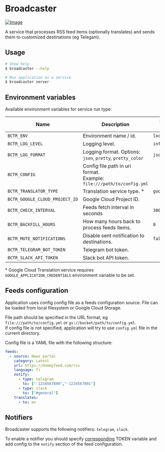 # Broadcaster

[![Image](https://github.com/dlampsi/broadcaster/actions/workflows/image.yml/badge.svg)](https://github.com/dlampsi/broadcaster/actions/workflows/image.yml)

A service that processes RSS feed items (optionally translates) and sends them to customized destinations (eg Telegam).

## Usage

```bash
# Show help
$ broadcaster --help

# Run application as a service
$ broadcaster server
```

## Environment variables

Available environment variables for service run type:

| Name | Description | Default value |
| ---- | ----------- | ------------- |
| `BCTR_ENV` | Environment name / id. | `local` |
| `BCTR_LOG_LEVEL` | Logging level. | `info` |
| `BCTR_LOG_FORMAT` | Logging format. Options: `json`, `pretty`, `pretty_color` | `json` |
| `BCTR_CONFIG` | Config file path in uri format.<br>Example: `file:///path/to/config.yml` | |
| `BCTR_TRANSLATOR_TYPE` | Translation service type. * | `google_cloud` |
| `BCTR_GOOGLE_CLOUD_PROJECT_ID` | Google Cloud Project ID. | |
| `BCTR_CHECK_INTERVAL` | Feeds fetch interval in seconds | `300` |
| `BCTR_BACKFILL_HOURS` | How many hours back to process feeds items. | `0` |
| `BCTR_MUTE_NOTIFICATIONS` | Disable sent notification to destinations. | `false` |
| `BCTR_TELEGRAM_BOT_TOKEN` | Telegram bot token. |  |
| `BCTR_SLACK_API_TOKEN` | Slack bot API token. |  |

\* Google Cloud Translation service requires `GOOGLE_APPLICATION_CREDENTIALS` environment variable to be set.

## Feeds configuration

Application uses config config file as a feeds configuration source. File can be loaded from local filesystem or Google Cloud Storage.

File path should be specified in the URL format, eg `file:///path/to/config.yml` or `gs://bucket/path/to/config.yml`. <br>
If config file is not specified, application will try to use `config.yml` file in the current directory.

Config file is a YAML file with the following structure:

```yaml
feeds:
  - source: News portal
    category: Latest
    url: https://dummyfeed.com/rss
    language: fi
    notify:
      - type: telegram
        to: ["-1234567890","-1234567891"]
      - type: slack
        to: ["#general"]
    translates:
      - to: en
```

## Notifiers

Broadcaster supports the following notifiers: `telegram`, `slack`.

To enable a notifier you should specify [corresponding](#environment-variables) TOKEN variable and add config to the `notify` section of the feed configuration.
